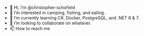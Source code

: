 - 👋 Hi, I’m @christopher-schofield
- 👀 I’m interested in camping, fishing, and eating.
- 🌱 I’m currently learning C#, Docker, PostgreSQL, and .NET 6 & 7.
- 💞️ I’m looking to collaborate on whatever.
- 📫 How to reach me 

<!---
christopher-schofield/christopher-schofield is a ✨ special ✨ repository because its `README.md` (this file) appears on your GitHub profile.
You can click the Preview link to take a look at your changes.
--->

